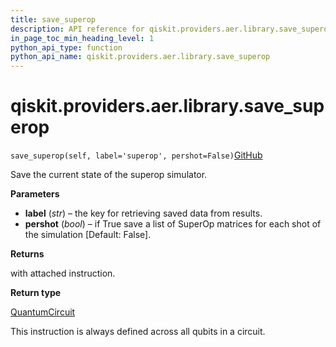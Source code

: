 ```yaml
---
title: save_superop
description: API reference for qiskit.providers.aer.library.save_superop
in_page_toc_min_heading_level: 1
python_api_type: function
python_api_name: qiskit.providers.aer.library.save_superop
---
```


# qiskit.providers.aer.library.save\_superop

<span id="qiskit.providers.aer.library.save_superop" />

`save_superop(self, label='superop', pershot=False)`[GitHub](https://github.com/qiskit/qiskit-aer/tree/stable/0.10/qiskit/providers/aer/library/save_instructions/save_superop.py "view source code")

Save the current state of the superop simulator.

**Parameters**

*   **label** (*str*) – the key for retrieving saved data from results.
*   **pershot** (*bool*) – if True save a list of SuperOp matrices for each shot of the simulation \[Default: False].

**Returns**

with attached instruction.

**Return type**

[QuantumCircuit](qiskit.circuit.QuantumCircuit "qiskit.circuit.QuantumCircuit")

<Admonition title="Note" type="note">
  This instruction is always defined across all qubits in a circuit.
</Admonition>

